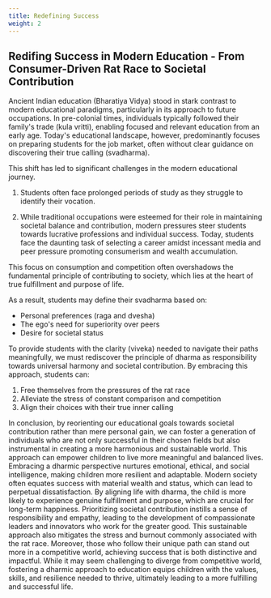 ```yaml
---
title: Redefining Success
weight: 2
---
```


## Redifing Success in Modern Education - From Consumer-Driven Rat Race to Societal Contribution

Ancient Indian education (Bharatiya Vidya) stood in stark contrast to modern educational paradigms, particularly in its approach to future occupations. In pre-colonial times, individuals typically followed their family's trade (kula vritti), enabling focused and relevant education from an early age. Today's educational landscape, however, predominantly focuses on preparing students for the job market, often without clear guidance on discovering their true calling (svadharma).

This shift has led to significant challenges in the modern educational journey. 

1. Students often face prolonged periods of study as they struggle to identify their vocation.

2. While traditional occupations were esteemed for their role in maintaining societal balance and contribution, modern pressures steer students towards lucrative professions and individual success. Today, students face the daunting task of selecting a career amidst incessant media and peer pressure promoting consumerism and wealth accumulation.

This focus on consumption and competition often overshadows the fundamental principle of contributing to society, which lies at the heart of true fulfillment and purpose of life.

 As a result, students may define their svadharma based on:
- Personal preferences (raga and dvesha)
- The ego's need for superiority over peers
- Desire for societal status

To provide students with the clarity (viveka) needed to navigate their paths meaningfully, we must rediscover the principle of dharma as responsibility towards universal harmony and societal contribution. By embracing this approach, students can:

1. Free themselves from the pressures of the rat race
2. Alleviate the stress of constant comparison and competition
3. Align their choices with their true inner calling

In conclusion, by reorienting our educational goals towards societal contribution rather than mere personal gain, we can foster a generation of individuals who are not only successful in their chosen fields but also instrumental in creating a more harmonious and sustainable world. This approach can empower children to live more meaningful and balanced lives. Embracing a dharmic perspective nurtures emotional, ethical, and social intelligence, making children more resilient and adaptable. Modern society often equates success with material wealth and status, which can lead to perpetual dissatisfaction. By aligning life with dharma, the child is more likely to experience genuine fulfillment and purpose, which are crucial for long-term happiness. Prioritizing societal contribution instills a sense of responsibility and empathy, leading to the development of compassionate leaders and innovators who work for the greater good. This sustainable approach also mitigates the stress and burnout commonly associated with the rat race. Moreover, those who follow their unique path can stand out more in a competitive world, achieving success that is both distinctive and impactful. While it may seem challenging to diverge from competitive world, fostering a dharmic approach to education equips children with the values, skills, and resilience needed to thrive, ultimately leading to a more fulfilling and successful life.
